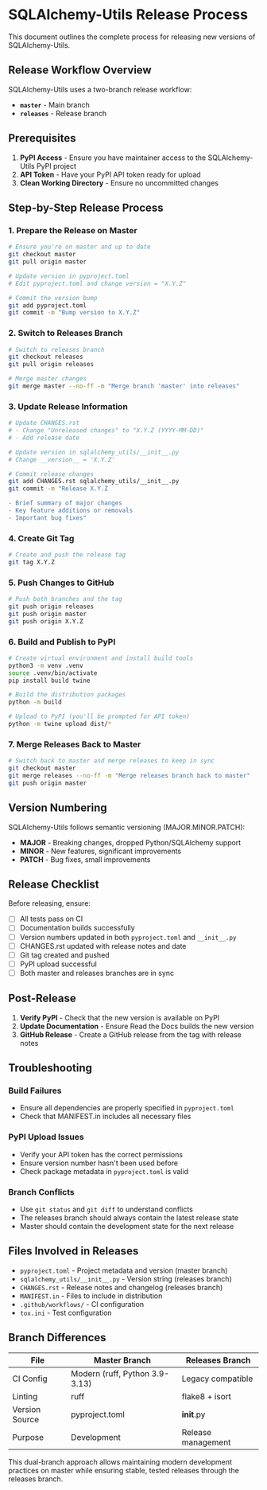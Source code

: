 # SQLAlchemy-Utils Release Process

This document outlines the complete process for releasing new versions of SQLAlchemy-Utils.

## Release Workflow Overview

SQLAlchemy-Utils uses a two-branch release workflow:

- **`master`** - Main branch
- **`releases`** - Release branch

## Prerequisites

1. **PyPI Access** - Ensure you have maintainer access to the SQLAlchemy-Utils PyPI project
2. **API Token** - Have your PyPI API token ready for upload
3. **Clean Working Directory** - Ensure no uncommitted changes

## Step-by-Step Release Process

### 1. Prepare the Release on Master

```bash
# Ensure you're on master and up to date
git checkout master
git pull origin master

# Update version in pyproject.toml
# Edit pyproject.toml and change version = "X.Y.Z"

# Commit the version bump
git add pyproject.toml
git commit -m "Bump version to X.Y.Z"
```

### 2. Switch to Releases Branch

```bash
# Switch to releases branch
git checkout releases
git pull origin releases

# Merge master changes
git merge master --no-ff -m "Merge branch 'master' into releases"
```

### 3. Update Release Information

```bash
# Update CHANGES.rst
# - Change "Unreleased changes" to "X.Y.Z (YYYY-MM-DD)"
# - Add release date

# Update version in sqlalchemy_utils/__init__.py
# Change __version__ = 'X.Y.Z'

# Commit release changes
git add CHANGES.rst sqlalchemy_utils/__init__.py
git commit -m "Release X.Y.Z

- Brief summary of major changes
- Key feature additions or removals
- Important bug fixes"
```

### 4. Create Git Tag

```bash
# Create and push the release tag
git tag X.Y.Z
```

### 5. Push Changes to GitHub

```bash
# Push both branches and the tag
git push origin releases
git push origin master
git push origin X.Y.Z
```

### 6. Build and Publish to PyPI

```bash
# Create virtual environment and install build tools
python3 -m venv .venv
source .venv/bin/activate
pip install build twine

# Build the distribution packages
python -m build

# Upload to PyPI (you'll be prompted for API token)
python -m twine upload dist/*
```

### 7. Merge Releases Back to Master

```bash
# Switch back to master and merge releases to keep in sync
git checkout master
git merge releases --no-ff -m "Merge releases branch back to master"
git push origin master
```

## Version Numbering

SQLAlchemy-Utils follows semantic versioning (MAJOR.MINOR.PATCH):

- **MAJOR** - Breaking changes, dropped Python/SQLAlchemy support
- **MINOR** - New features, significant improvements
- **PATCH** - Bug fixes, small improvements

## Release Checklist

Before releasing, ensure:

- [ ] All tests pass on CI
- [ ] Documentation builds successfully
- [ ] Version numbers updated in both `pyproject.toml` and `__init__.py`
- [ ] CHANGES.rst updated with release notes and date
- [ ] Git tag created and pushed
- [ ] PyPI upload successful
- [ ] Both master and releases branches are in sync

## Post-Release

1. **Verify PyPI** - Check that the new version is available on PyPI
2. **Update Documentation** - Ensure Read the Docs builds the new version
3. **GitHub Release** - Create a GitHub release from the tag with release notes

## Troubleshooting

### Build Failures
- Ensure all dependencies are properly specified in `pyproject.toml`
- Check that MANIFEST.in includes all necessary files

### PyPI Upload Issues
- Verify your API token has the correct permissions
- Ensure version number hasn't been used before
- Check package metadata in `pyproject.toml` is valid

### Branch Conflicts
- Use `git status` and `git diff` to understand conflicts
- The releases branch should always contain the latest release state
- Master should contain the development state for the next release

## Files Involved in Releases

- `pyproject.toml` - Project metadata and version (master branch)
- `sqlalchemy_utils/__init__.py` - Version string (releases branch)  
- `CHANGES.rst` - Release notes and changelog (releases branch)
- `MANIFEST.in` - Files to include in distribution
- `.github/workflows/` - CI configuration
- `tox.ini` - Test configuration

## Branch Differences

| File | Master Branch | Releases Branch |
|------|---------------|-----------------|
| CI Config | Modern (ruff, Python 3.9-3.13) | Legacy compatible |
| Linting | ruff | flake8 + isort |
| Version Source | pyproject.toml | __init__.py |
| Purpose | Development | Release management |

This dual-branch approach allows maintaining modern development practices on master while ensuring stable, tested releases through the releases branch.